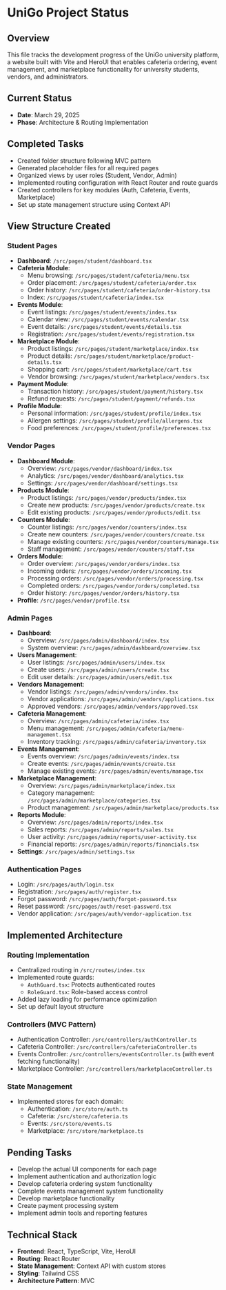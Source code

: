 # UniGo Project Status

## Overview
This file tracks the development progress of the UniGo university platform, a website built with Vite and HeroUI that enables cafeteria ordering, event management, and marketplace functionality for university students, vendors, and administrators.

## Current Status
- **Date**: March 29, 2025
- **Phase**: Architecture & Routing Implementation

## Completed Tasks
- Created folder structure following MVC pattern
- Generated placeholder files for all required pages
- Organized views by user roles (Student, Vendor, Admin)
- Implemented routing configuration with React Router and route guards
- Created controllers for key modules (Auth, Cafeteria, Events, Marketplace)
- Set up state management structure using Context API

## View Structure Created

### Student Pages
- **Dashboard**: `/src/pages/student/dashboard.tsx`
- **Cafeteria Module**:
  - Menu browsing: `/src/pages/student/cafeteria/menu.tsx`
  - Order placement: `/src/pages/student/cafeteria/order.tsx`
  - Order history: `/src/pages/student/cafeteria/order-history.tsx`
  - Index: `/src/pages/student/cafeteria/index.tsx`
- **Events Module**:
  - Event listings: `/src/pages/student/events/index.tsx`
  - Calendar view: `/src/pages/student/events/calendar.tsx`
  - Event details: `/src/pages/student/events/details.tsx`
  - Registration: `/src/pages/student/events/registration.tsx`
- **Marketplace Module**:
  - Product listings: `/src/pages/student/marketplace/index.tsx`
  - Product details: `/src/pages/student/marketplace/product-details.tsx`
  - Shopping cart: `/src/pages/student/marketplace/cart.tsx`
  - Vendor browsing: `/src/pages/student/marketplace/vendors.tsx`
- **Payment Module**:
  - Transaction history: `/src/pages/student/payment/history.tsx`
  - Refund requests: `/src/pages/student/payment/refunds.tsx`
- **Profile Module**:
  - Personal information: `/src/pages/student/profile/index.tsx`
  - Allergen settings: `/src/pages/student/profile/allergens.tsx`
  - Food preferences: `/src/pages/student/profile/preferences.tsx`

### Vendor Pages
- **Dashboard Module**:
  - Overview: `/src/pages/vendor/dashboard/index.tsx`
  - Analytics: `/src/pages/vendor/dashboard/analytics.tsx`
  - Settings: `/src/pages/vendor/dashboard/settings.tsx`
- **Products Module**:
  - Product listings: `/src/pages/vendor/products/index.tsx`
  - Create new products: `/src/pages/vendor/products/create.tsx`
  - Edit existing products: `/src/pages/vendor/products/edit.tsx`
- **Counters Module**:
  - Counter listings: `/src/pages/vendor/counters/index.tsx`
  - Create new counters: `/src/pages/vendor/counters/create.tsx`
  - Manage existing counters: `/src/pages/vendor/counters/manage.tsx`
  - Staff management: `/src/pages/vendor/counters/staff.tsx`
- **Orders Module**:
  - Order overview: `/src/pages/vendor/orders/index.tsx`
  - Incoming orders: `/src/pages/vendor/orders/incoming.tsx`
  - Processing orders: `/src/pages/vendor/orders/processing.tsx`
  - Completed orders: `/src/pages/vendor/orders/completed.tsx`
  - Order history: `/src/pages/vendor/orders/history.tsx`
- **Profile**: `/src/pages/vendor/profile.tsx`

### Admin Pages
- **Dashboard**: 
  - Overview: `/src/pages/admin/dashboard/index.tsx`
  - System overview: `/src/pages/admin/dashboard/overview.tsx`
- **Users Management**:
  - User listings: `/src/pages/admin/users/index.tsx`
  - Create users: `/src/pages/admin/users/create.tsx`
  - Edit user details: `/src/pages/admin/users/edit.tsx`
- **Vendors Management**:
  - Vendor listings: `/src/pages/admin/vendors/index.tsx`
  - Vendor applications: `/src/pages/admin/vendors/applications.tsx`
  - Approved vendors: `/src/pages/admin/vendors/approved.tsx`
- **Cafeteria Management**:
  - Overview: `/src/pages/admin/cafeteria/index.tsx`
  - Menu management: `/src/pages/admin/cafeteria/menu-management.tsx`
  - Inventory tracking: `/src/pages/admin/cafeteria/inventory.tsx`
- **Events Management**:
  - Events overview: `/src/pages/admin/events/index.tsx`
  - Create events: `/src/pages/admin/events/create.tsx`
  - Manage existing events: `/src/pages/admin/events/manage.tsx`
- **Marketplace Management**:
  - Overview: `/src/pages/admin/marketplace/index.tsx`
  - Category management: `/src/pages/admin/marketplace/categories.tsx`
  - Product management: `/src/pages/admin/marketplace/products.tsx`
- **Reports Module**:
  - Overview: `/src/pages/admin/reports/index.tsx`
  - Sales reports: `/src/pages/admin/reports/sales.tsx`
  - User activity: `/src/pages/admin/reports/user-activity.tsx`
  - Financial reports: `/src/pages/admin/reports/financials.tsx`
- **Settings**: `/src/pages/admin/settings.tsx`

### Authentication Pages
- Login: `/src/pages/auth/login.tsx`
- Registration: `/src/pages/auth/register.tsx`
- Forgot password: `/src/pages/auth/forgot-password.tsx`
- Reset password: `/src/pages/auth/reset-password.tsx`
- Vendor application: `/src/pages/auth/vendor-application.tsx`

## Implemented Architecture

### Routing Implementation
- Centralized routing in `/src/routes/index.tsx`
- Implemented route guards:
  - `AuthGuard.tsx`: Protects authenticated routes
  - `RoleGuard.tsx`: Role-based access control
- Added lazy loading for performance optimization
- Set up default layout structure

### Controllers (MVC Pattern)
- Authentication Controller: `/src/controllers/authController.ts`
- Cafeteria Controller: `/src/controllers/cafeteriaController.ts`
- Events Controller: `/src/controllers/eventsController.ts` (with event fetching functionality)
- Marketplace Controller: `/src/controllers/marketplaceController.ts`

### State Management
- Implemented stores for each domain:
  - Authentication: `/src/store/auth.ts`
  - Cafeteria: `/src/store/cafeteria.ts`
  - Events: `/src/store/events.ts`
  - Marketplace: `/src/store/marketplace.ts`

## Pending Tasks
- Develop the actual UI components for each page
- Implement authentication and authorization logic
- Develop cafeteria ordering system functionality
- Complete events management system functionality
- Develop marketplace functionality
- Create payment processing system
- Implement admin tools and reporting features

## Technical Stack
- **Frontend**: React, TypeScript, Vite, HeroUI
- **Routing**: React Router
- **State Management**: Context API with custom stores
- **Styling**: Tailwind CSS
- **Architecture Pattern**: MVC